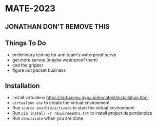 # MATE-2023

## JONATHAN DON'T REMOVE THIS

## Things To Do
- preliminary testing for arm team's waterproof servo
- get more servos (maybe waterproof them)
- cad the gripper
- figure out packet business

## Installation
- Install virtualenv https://virtualenv.pypa.io/en/latest/installation.html
- `virtualenv env` to create the virtual environment
- Run `source env/bin/activate` to start the virtual environment
- Run `pip install -r requirements.txt` to install project dependencies
- Run `deactivate` when you are done
